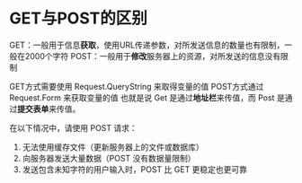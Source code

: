 # GET与POST的区别
GET：一般用于信息**获取**，使用URL传递参数，对所发送信息的数量也有限制，一般在2000个字符
POST：一般用于**修改**服务器上的资源，对所发送的信息没有限制

GET方式需要使用 Request.QueryString 来取得变量的值
POST方式通过 Request.Form 来获取变量的值
也就是说 Get 是通过**地址栏**来传值，而 Post 是通过**提交表单**来传值。


在以下情况中，请使用 POST 请求：
1. 无法使用缓存文件（更新服务器上的文件或数据库）
2. 向服务器发送大量数据（POST 没有数据量限制）
3. 发送包含未知字符的用户输入时，POST 比 GET 更稳定也更可靠